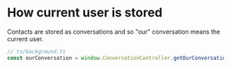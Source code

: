 # How current user is stored

Contacts are stored as conversations and so "our" conversation means the current user.

```ts
// ts/background.ts
const ourConversation = window.ConversationController.getOurConversation();
```
